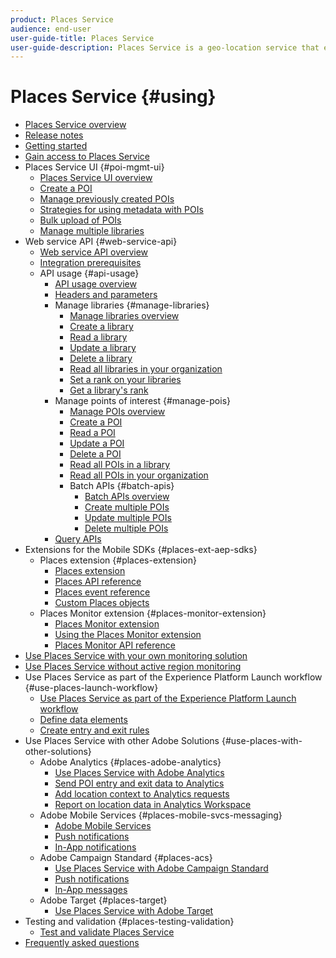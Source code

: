 ```yaml
---
product: Places Service
audience: end-user
user-guide-title: Places Service
user-guide-description: Places Service is a geo-location service that enables mobile apps with location awareness to understand the location context.
---
```


# Places Service {#using}

+ [Places Service overview](home.md)
+ [Release notes](release-notes.md)
+ [Getting started](getting-started.md)
+ [Gain access to Places Service](places-gain-access.md)
+ Places Service UI {#poi-mgmt-ui}
  + [Places Service UI overview](poi-mgmt-ui/poi-mgmt-ui-overview.md)
  + [Create a POI](poi-mgmt-ui/create-a-poi-ui.md)
  + [Manage previously created POIs](poi-mgmt-ui/managing-pois-in-the-places-ui.md)
  + [Strategies for using metadata with POIs](poi-mgmt-ui/metadata-with-pois.md)
  + [Bulk upload of POIs](poi-mgmt-ui/bulk-upload-pois.md)
  + [Manage multiple libraries](poi-mgmt-ui/manage-libraries-in-the-places-ui.md)
+ Web service API {#web-service-api}
  + [Web service API overview](web-service-api/places-web-services.md)
  + [Integration prerequisites](web-service-api/adobe-i-o-integration.md)
  + API usage {#api-usage}
    + [API usage overview](web-service-api/api-usage/api-usage-overview.md)
    + [Headers and parameters](web-service-api/api-usage/headers-and-parameters.md)
    + Manage libraries {#manage-libraries}
      + [Manage libraries overview](web-service-api/api-usage/manage-libraries/manage-libraries.md)
      + [Create a library](web-service-api/api-usage/manage-libraries/create-a-library.md)
      + [Read a library](web-service-api/api-usage/manage-libraries/read-a-library.md)
      + [Update a library](web-service-api/api-usage/manage-libraries/update-a-library.md)
      + [Delete a library](web-service-api/api-usage/manage-libraries/delete-a-library.md)
      + [Read all libraries in your organization](web-service-api/api-usage/manage-libraries/read-all-libraries-in-your-organization.md)
      + [Set a rank on your libraries](web-service-api/api-usage/manage-libraries/set-a-ran-on-your-libraries.md)
      + [Get a library's rank](web-service-api/api-usage/manage-libraries/get-a-librarys-rank.md)
    + Manage points of interest {#manage-pois}
      + [Manage POIs overview](web-service-api/api-usage/manage-pois/manage-pois.md)
      + [Create a POI](web-service-api/api-usage/manage-pois/create-a-poi.md)
      + [Read a POI](web-service-api/api-usage/manage-pois/read-a-poi.md)
      + [Update a POI](web-service-api/api-usage/manage-pois/update-a-poi.md)
      + [Delete a POI](web-service-api/api-usage/manage-pois/delete-a-poi.md)
      + [Read all POIs in a library](web-service-api/api-usage/manage-pois/read-all-pois-in-a-library.md)
      + [Read all POIs in your organization](web-service-api/api-usage/manage-pois/read-all-pois-in-your-organization.md)
      + Batch APIs {#batch-apis}
        + [Batch APIs overview](web-service-api/api-usage/manage-pois/batch-apis/batch-apis.md)
        + [Create multiple POIs](web-service-api/api-usage/manage-pois/batch-apis/create-multiple-pois.md)
        + [Update multiple POIs](web-service-api/api-usage/manage-pois/batch-apis/update-multiple-pois.md)
        + [Delete multiple POIs](web-service-api/api-usage/manage-pois/batch-apis/delete-multiple-pois.md)
    + [Query APIs](web-service-api/api-usage/query-apis.md)
+ Extensions for the Mobile SDKs {#places-ext-aep-sdks}
  + Places extension {#places-extension}
    + [Places extension](places-ext-aep-sdks/places-extension/places-extension.md)
    + [Places API reference](places-ext-aep-sdks/places-extension/places-api-reference.md)
    + [Places event reference](places-ext-aep-sdks/places-extension/places-event-ref.md)
    + [Custom Places objects](places-ext-aep-sdks/places-extension/cust-places-objects.md)
  + Places Monitor extension {#places-monitor-extension}
    + [Places Monitor extension](places-ext-aep-sdks/places-monitor-extension/places-monitor-extension.md)
    + [Using the Places Monitor extension](places-ext-aep-sdks/places-monitor-extension/using-places-monitor-extension.md)
    + [Places Monitor API reference](places-ext-aep-sdks/places-monitor-extension/places-monitor-api-reference.md)
+ [Use Places Service with your own monitoring solution](using-your-own-monitor.md)
+ [Use Places Service without active region monitoring](use-places-without-active-monitoring.md)
+ Use Places Service as part of the Experience Platform Launch workflow {#use-places-launch-workflow}
  + [Use Places Service as part of the Experience Platform Launch workflow](use-places-launch-workflow/places-launch-workflow.md)
  + [Define data elements](use-places-launch-workflow/define-data-elements.md)
  + [Create entry and exit rules](use-places-launch-workflow/create-rule-places-property.md)
+ Use Places Service with other Adobe Solutions {#use-places-with-other-solutions}
  + Adobe Analytics {#places-adobe-analytics}
    + [Use Places Service with Adobe Analytics](use-places-with-other-solutions/places-adobe-analytics/use-places-analytics-overview.md)
    + [Send POI entry and exit data to Analytics](use-places-with-other-solutions/places-adobe-analytics/use-places-adobe-analytics.md)
    + [Add location context to Analytics requests](use-places-with-other-solutions/places-adobe-analytics/run-reports-aa-places-data.md)
    + [Report on location data in Analytics Workspace](use-places-with-other-solutions/places-adobe-analytics/places-in-workspace.md)
  + Adobe Mobile Services {#places-mobile-svcs-messaging}
    + [Adobe Mobile Services](use-places-with-other-solutions/places-mobile-svcs-for-messaging/use-places-mobie-svcs-messaging.md)
    + [Push notifications](use-places-with-other-solutions/places-mobile-svcs-for-messaging/mobile-svcs-messaging-push.md)
    + [In-App notifications](use-places-with-other-solutions/places-mobile-svcs-for-messaging/mobile-svcs-messaging-inapp.md)
  + Adobe Campaign Standard {#places-acs}
    + [Use Places Service with Adobe Campaign Standard](use-places-with-other-solutions/places-acs/places-acs-overview.md)
    + [Push notifications](use-places-with-other-solutions/places-acs/places-acs-push-notifications.md)
    + [In-App messages](use-places-with-other-solutions/places-acs/places-acs-in-app-messages.md)
  + Adobe Target {#places-target}
    + [Use Places Service with Adobe Target](use-places-with-other-solutions/places-target/places-target.md)
+ Testing and validation {#places-testing-validation}
  + [Test and validate Places Service](places-testing-validation/test-validate-places.md)
+ [Frequently asked questions](places-faqs.md)
